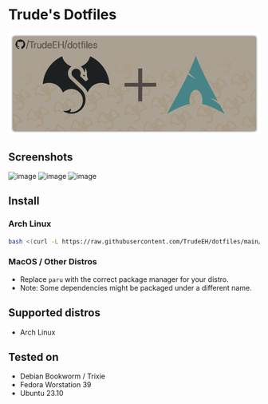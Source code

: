 # Trude's Dotfiles

![banner](images/banner.png)

## Screenshots
![image](https://github.com/TrudeEH/dotfiles/assets/48379395/ac3aadd1-bdc6-4607-91e8-877a765917f2)
![image](https://github.com/TrudeEH/dotfiles/assets/48379395/6965cbf3-49d7-4ea8-bcc8-95cc04bc5612)
![image](https://github.com/TrudeEH/dotfiles/assets/48379395/af38a3e8-7eb6-4157-8b80-098de013f685)

## Install
### Arch Linux
```sh
bash <(curl -L https://raw.githubusercontent.com/TrudeEH/dotfiles/main/install.sh)
```
### MacOS / Other Distros
- Replace `paru` with the correct package manager for your distro.
- Note: Some dependencies might be packaged under a different name.

## Supported distros
- Arch Linux

## Tested on
- Debian Bookworm / Trixie
- Fedora Worstation 39
- Ubuntu 23.10
